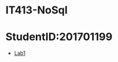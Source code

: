 # **IT413-NoSql** 
# **StudentID:201701199**
   - [Lab1](https://github.com/Ruchit22solanki/IT413-NoSql/blob/master/201701199_LAB1/README.md)  
